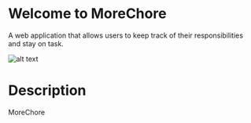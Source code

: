 # Welcome to MoreChore
A web application that allows users to keep track of their responsibilities and stay on task.

![alt text](https://iconorbit.com/icons/256-watermark/1604201616155297748-Checkmark%20Pad.jpg "Get you chores done")

# Description
MoreChore
